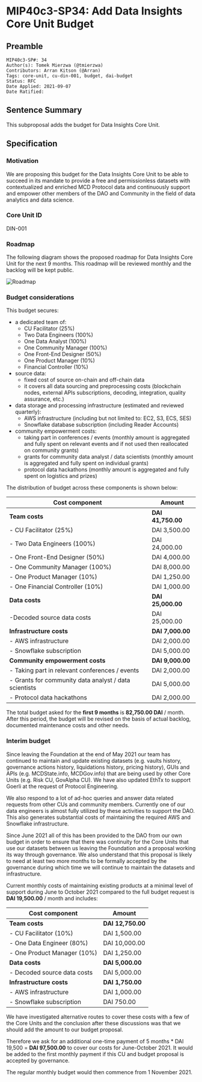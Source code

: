 # MIP40c3-SP34: Add Data Insights Core Unit Budget

## Preamble
```
MIP40c3-SP#: 34
Author(s): Tomek Mierzwa (@tmierzwa)
Contributors: Arran Kitson (@Arran)
Tags: core-unit, cu-din-001, budget, dai-budget
Status: RFC
Date Applied: 2021-09-07
Date Ratified: 
```

## Sentence Summary

This subproposal adds the budget for Data Insights Core Unit.

## Specification

### Motivation

We are proposing this budget for the Data Insights Core Unit to be able to succeed in its mandate to provide a free and permissionless datasets with contextualized and enriched MCD Protocol data and continuously support and empower other members of the DAO and Community in the field of data analytics and data science.

### Core Unit ID

DIN-001

### Roadmap

The following diagram shows the proposed roadmap for Data Insights Core Unit for the next 9 months. This roadmap will be reviewed monthly and the backlog will be kept public.

![Roadmap](https://github.com/makerdao/mips/blob/master/MIP40/MIP40c3-Subproposals/supporting_materials/MIP40c3-SP34/roadmap.png)


### Budget considerations

This budget secures:
- a dedicated team of:
  - CU Facilitator (25%)
  - Two Data Engineers (100%)
  - One Data Analyst (100%)
  - One Community Manager (100%)
  - One Front-End Designer (50%)
  - One Product Manager (10%)
  - Financial Controller (10%)
- source data:
  - fixed cost of source on-chain and off-chain data
  - it covers all data sourcing and preprocessing costs (blockchain nodes, external APIs subscriptions, decoding, integration, quality assurance, etc.)
- data storage and processing infrastructure (estimated and reviewed quarterly):
  - AWS infrastructure (including but not limited to: EC2, S3, ECS, SES)
  - Snowflake database subscription (including Reader Accounts)
- community empowerment costs:
  - taking part in conferences / events (monthly amount is aggregated and fully spent on relevant events and if not used then reallocated on community grants)
  - grants for community data analyst / data scientists (monthly amount is aggregated and fully spent on individual grants)
  - protocol data hackathons (monthly amount is aggregated and fully spent on logistics and prizes)

The distribution of budget across these components is shown below:

|Cost component|Amount|
|---|---|
|**Team costs**| **DAI 41,750.00**|
|- CU Facilitator (25%)| DAI 3,500.00|
|- Two Data Engineers (100%)| DAI 24,000.00|
|- One Front-End Designer (50%)|DAI 4,000.00|
|- One Community Manager (100%)|DAI 8,000.00|
|- One Product Manager (10%)|DAI 1,250.00|
|- One Financial Controller (10%)|DAI 1,000.00|
|**Data costs**|**DAI 25,000.00**|
|-Decoded source data costs|DAI 25,000.00|
|**Infrastructure costs**|**DAI 7,000.00**|
|- AWS infrastructure|DAI 2,000.00|
|- Snowflake subscription|DAI 5,000.00|
|**Community empowerment costs**|**DAI 9,000.00**|
|- Taking part in relevant conferences / events|DAI 2,000.00|
|- Grants for community data analyst / data scientists|DAI 5,000.00|
|- Protocol data hackathons|DAI 2,000.00|

The total budget asked for the **first 9 months** is **82,750.00 DAI** / month. \
After this period, the budget will be revised on the basis of actual backlog, documented maintenance costs and other needs.

### Interim budget

Since leaving the Foundation at the end of May 2021 our team has continued to maintain and update existing datasets (e.g. vaults history, governance actions history, liquidations history, pricing history), GUIs and APIs (e.g. MCDState.info, MCDGov.info) that are being used by other Core Units (e.g. Risk CU, GovAlpha CU). We have also updated EthTx to support Goerli at the request of Protocol Engineering.

We also respond to a lot of ad-hoc queries and answer data related requests from other CUs and community members. Currently one of our data engineers is almost fully utilized by these activities to support the DAO. This also generates substantial costs of maintaining the required AWS and Snowflake infrastructure.

Since June 2021 all of this has been provided to the DAO from our own budget in order to ensure that there was continuity for the Core Units that use our datasets between us leaving the Foundation and a proposal working its way through governance. We also understand that this proposal is likely to need at least two more months to be formally accepted by the governance during which time we will continue to maintain the datasets and infrastructure.

Current monthly costs of maintaining existing products at a minimal level of support during June to October 2021 compared to the full budget request is **DAI 19,500.00** / month and includes:

|Cost component|Amount|
|---|---|
|**Team costs**| **DAI 12,750.00**|
|- CU Facilitator (10%)| DAI 1,500.00|
|- One Data Engineer (80%)| DAI 10,000.00|
|- One Product Manager (10%)|DAI 1,250.00|
|**Data costs**|**DAI 5,000.00**|
|- Decoded source data costs|DAI 5,000.00|
|**Infrastructure costs**|**DAI 1,750.00**|
|- AWS infrastructure|DAI 1,000.00|
|- Snowflake subscription|DAI 750.00|

We have investigated alternative routes to cover these costs with a few of the Core Units and the conclusion after these discussions was that we should add the amount to our budget proposal.

Therefore we ask for an additional one-time payment of 5 months * DAI 19,500 = **DAI 97,500.00** to cover our costs for June-October 2021. It would be added to the first monthly payment if this CU and budget proposal is accepted by governance.

The regular monthly budget would then commence from 1 November 2021.
